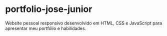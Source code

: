 # portfolio-jose-junior
Website pessoal responsivo desenvolvido em HTML, CSS e JavaScript para apresentar meu portfólio e habilidades.
